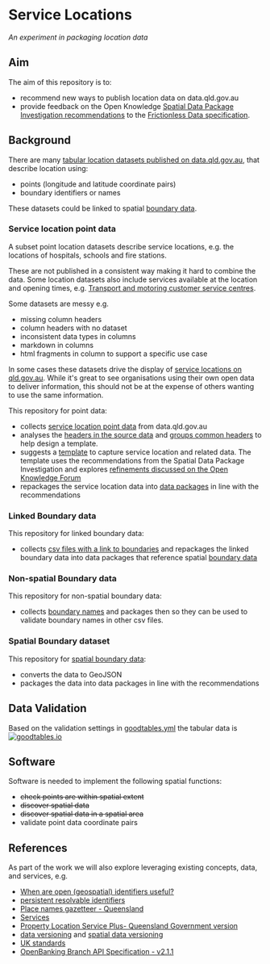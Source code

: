 # Service Locations

*An experiment in packaging location data*

## Aim

The aim of this repository is to:

- recommend new ways to publish location data on data.qld.gov.au
- provide feedback on the Open Knowledge [Spatial Data Package Investigation recommendations](https://research.okfn.org/spatial-data-package-investigation/#recommendations) to the [Frictionless Data specification](https://frictionlessdata.io/specs/).

## Background

There are many [tabular location datasets published on data.qld.gov.au](https://data.qld.gov.au/dataset?q=location), that describe location using:

- points (longitude and latitude coordinate pairs)  
- boundary identifiers or names

These datasets could be linked to spatial [boundary data](/boundary-data/).

### Service location point data

A subset point location datasets describe service locations, e.g. the locations of hospitals, schools and fire stations.

These are not published in a consistent way making it hard to combine the data. Some location datasets also include services available at the location and opening times, e.g. [Transport and motoring customer service centres](https://data.qld.gov.au/dataset/transport-csc).

Some datasets are messy e.g.

- missing column headers
- column headers with no dataset
- inconsistent data types in columns
- markdown in columns
- html fragments in column to support a specific use case

In some cases these datasets drive the display of [service locations on qld.gov.au](https://www.qld.gov.au/transport/contacts/centres). While it's great to see organisations using their own open data to deliver information, this should not be at the expense of others wanting to use the same information.

This repository for point data:

- collects [service location point data](/point-data/) from data.qld.gov.au
- analyses the [headers in the source data](/template/header-analysis.csv) and [groups common headers](/template/header-grouping.xls) to help design a template.
- suggests a [template](/template/service-locations/) to capture service location and related data. The template uses the recommendations from the Spatial Data Package Investigation and explores [refinements discussed on the Open Knowledge Forum](https://discuss.okfn.org/t/geo-data-package/6143/25)
- repackages the service location data into [data packages](/datapackages/) in line with the recommendations

### Linked Boundary data

This repository for linked boundary data:

- collects [csv files with a link to boundaries](/linked-boundary-data/) and repackages the linked boundary data into data packages that reference spatial [boundary data](/boundary-data/)

### Non-spatial Boundary data

This repository for non-spatial boundary data:
- collects [boundary names](/boundary-names/) and packages then so they can be used to validate boundary names in other csv files.

### Spatial Boundary dataset

This repository for [spatial boundary data](/boundary-data/):

- converts the data to GeoJSON
- packages the data into data packages in line with the recommendations

## Data Validation

Based on the validation settings in [goodtables.yml](goodtables.yml) the tabular data is [![goodtables.io](https://goodtables.io/badge/github/Stephen-Gates/service-locations.svg)](https://goodtables.io/github/Stephen-Gates/service-locations)

## Software

Software is needed to implement the following spatial functions:

- ~~check points are within spatial extent~~
- ~~discover spatial data~~
- ~~discover spatial data in a spatial area~~
- validate point data coordinate pairs

## References

As part of the work we will also explore leveraging existing concepts, data, and services, e.g.

- [When are open (geospatial) identifiers useful?](https://blog.ldodds.com/2018/01/29/when-are-open-geospatial-identifiers-useful/)
- [persistent resolvable identifiers](https://www.gov.uk/government/publications/open-standards-for-government/persistent-resolvable-identifiers)
- [Place names gazetteer - Queensland](http://qldspatial.information.qld.gov.au/catalogue/custom/detail.page?fid={1B19B980-B171-47C1-9AA6-5B95A7158ADC})
- [Services](http://qldspatial.information.qld.gov.au/catalogue/custom/search.page?gp-search-term=region&gp-search-go=)
- [Property Location Service Plus- Queensland Government version](http://qldspatial.information.qld.gov.au/catalogue/custom/detail.page?fid={D77C19E4-5C24-46E4-80C3-244164182572})
- [data versioning](https://www.w3.org/TR/dwbp/#dataVersioning) and [spatial data versioning](https://www.w3.org/TR/sdw-bp/#bp-dataversioning)
- [UK standards](https://www.gov.uk/government/publications/open-standards-for-government/exchange-of-location-point)
- [OpenBanking Branch API Specification - v2.1.1](https://openbanking.atlassian.net/wiki/spaces/DZ/pages/13402282/Branch+API+Specification+-+v2.1.1)
